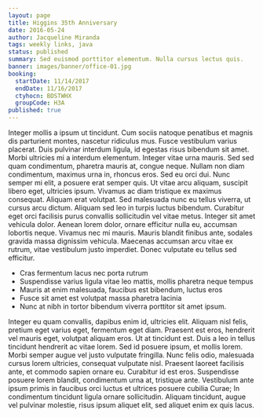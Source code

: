 ```yaml
---
layout: page
title: Higgins 35th Anniversary
date: 2016-05-24
author: Jacqueline Miranda
tags: weekly links, java
status: published
summary: Sed euismod porttitor elementum. Nulla cursus lectus quis.
banner: images/banner/office-01.jpg
booking:
  startDate: 11/14/2017
  endDate: 11/16/2017
  ctyhocn: BDSTWHX
  groupCode: H3A
published: true
---
```

Integer mollis a ipsum ut tincidunt. Cum sociis natoque penatibus et magnis dis parturient montes, nascetur ridiculus mus. Fusce vestibulum varius placerat. Duis pulvinar interdum ligula, id egestas risus bibendum sit amet. Morbi ultricies mi a interdum elementum. Integer vitae urna mauris. Sed sed quam condimentum, pharetra mauris at, congue neque. Nullam non diam condimentum, maximus urna in, rhoncus eros. Sed eu orci dui. Nunc semper mi elit, a posuere erat semper quis. Ut vitae arcu aliquam, suscipit libero eget, ultricies ipsum. Vivamus ac diam tristique ex maximus consequat. Aliquam erat volutpat.
Sed malesuada nunc eu tellus viverra, ut cursus arcu dictum. Aliquam sed leo in turpis luctus bibendum. Curabitur eget orci facilisis purus convallis sollicitudin vel vitae metus. Integer sit amet vehicula dolor. Aenean lorem dolor, ornare efficitur nulla eu, accumsan lobortis neque. Vivamus nec mi mauris. Mauris blandit finibus ante, sodales gravida massa dignissim vehicula. Maecenas accumsan arcu vitae ex rutrum, vitae vestibulum justo imperdiet. Donec vulputate eu tellus sed efficitur.

* Cras fermentum lacus nec porta rutrum
* Suspendisse varius ligula vitae leo mattis, mollis pharetra neque tempus
* Mauris at enim malesuada, faucibus est bibendum, luctus eros
* Fusce sit amet est volutpat massa pharetra lacinia
* Nunc at nibh in tortor bibendum viverra porttitor sit amet ipsum.

Integer eu quam convallis, dapibus enim id, ultricies elit. Aliquam nisl felis, pretium eget varius eget, fermentum eget diam. Praesent est eros, hendrerit vel mauris eget, volutpat aliquam eros. Ut at tincidunt est. Duis a leo in tellus tincidunt hendrerit ac vitae lorem. Sed id posuere ipsum, et mollis lorem. Morbi semper augue vel justo vulputate fringilla. Nunc felis odio, malesuada cursus lorem ultricies, consequat vulputate nisl. Praesent laoreet facilisis ante, et commodo sapien ornare eu. Curabitur id est eros. Suspendisse posuere lorem blandit, condimentum urna at, tristique ante. Vestibulum ante ipsum primis in faucibus orci luctus et ultrices posuere cubilia Curae; In condimentum tincidunt ligula ornare sollicitudin. Aliquam tincidunt, augue vel pulvinar molestie, risus ipsum aliquet elit, sed aliquet enim ex quis lacus.
